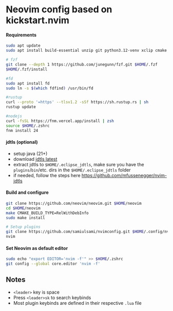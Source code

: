# Neovim config based on kickstart.nvim

#### Requirements
```bash
sudo apt update
sudo apt install build-essential unzip git python3.12-venv xclip cmake gettext ripgrep 

# fzf
git clone --depth 1 https://github.com/junegunn/fzf.git $HOME/.fzf
$HOME/.fzf/install

#fd
sudo apt install fd
sudo ln -s $(which fdfind) /usr/bin/fd

#rustup
curl --proto '=https' --tlsv1.2 -sSf https://sh.rustup.rs | sh
rustup update

#nodejs
curl -fsSL https://fnm.vercel.app/install | zsh
source $HOME/.zshrc
fnm install 24
```

#### jdtls (optional)
- setup java (21+)<br>
- download [jdtls latest](https://www.eclipse.org/downloads/download.php?file=/jdtls/snapshots/jdt-language-server-latest.tar.gz)<br>
- extract jdtls to `$HOME/.eclipse_jdtls`, make sure you have the `plugins`/`bin`/etc. dirs in the `$HOME/.eclipse_jdtls` folder<br>
- if needed, follow the steps here https://github.com/mfussenegger/nvim-jdtls<br>

#### Build and configure

```bash
git clone https://github.com/neovim/neovim.git $HOME/neovim
cd $HOME/neovim
make CMAKE_BUILD_TYPE=RelWithDebInfo
sudo make install

# Setup plugins
git clone https://github.com/samiulsami/nvimconfig.git $HOME/.config/nvim
nvim
```

#### Set Neovim as default editor
```bash
sudo echo "export EDITOR='nvim -f'" >> $HOME/.zshrc
git config --global core.editor 'nvim -f'
```
## Notes
- `<leader>` key is space
- Press `<leader>sk` to search keybinds
- Most plugin keybinds are defined in their respective `.lua` file

